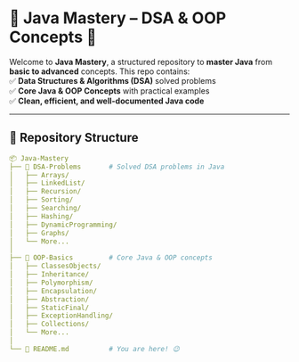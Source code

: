 # 📌 Java Mastery – DSA & OOP Concepts 🚀  

Welcome to **Java Mastery**, a structured repository to **master Java** from **basic to advanced** concepts. This repo contains:  
✅ **Data Structures & Algorithms (DSA)** solved problems  
✅ **Core Java & OOP Concepts** with practical examples  
✅ **Clean, efficient, and well-documented Java code**

---

## 📂 Repository Structure  

```yaml
📦 Java-Mastery
├── 📁 DSA-Problems       # Solved DSA problems in Java
│   ├── Arrays/
│   ├── LinkedList/
│   ├── Recursion/
│   ├── Sorting/
│   ├── Searching/
│   ├── Hashing/
│   ├── DynamicProgramming/
│   ├── Graphs/
│   └── More...
│
├── 📁 OOP-Basics         # Core Java & OOP concepts
│   ├── ClassesObjects/
│   ├── Inheritance/
│   ├── Polymorphism/
│   ├── Encapsulation/
│   ├── Abstraction/
│   ├── StaticFinal/
│   ├── ExceptionHandling/
│   ├── Collections/
│   └── More...
│
└── 📜 README.md          # You are here! 😉
